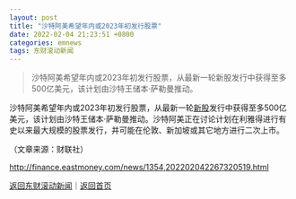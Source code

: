 ```yaml
---
layout: post
title: "沙特阿美希望年内或2023年初发行股票"
date: 2022-02-04 21:23:51 +0800
categories: emnews
tags: 东财滚动新闻
---
```

> 沙特阿美希望年内或2023年初发行股票，从最新一轮新股发行中获得至多500亿美元，该计划由沙特王储本·萨勒曼推动。

<p>沙特阿美希望年内或2023年初发行股票，从最新一轮<span id="Info.3309"><a href="http://data.eastmoney.com/xg/xg/default.html" class="infokey">新股</a></span>发行中获得至多500亿美元，该计划由沙特王储本·萨勒曼推动。沙特阿美正在讨论计划在利雅得进行有史以来最大规模的股票发行，并可能在伦敦、新加坡或其它地方进行二次上市。</p><p class="em_media">（文章来源：财联社）</p>

<http://finance.eastmoney.com/news/1354,202202042267320519.html>

[返回东财滚动新闻](//finews.withounder.com/emnews/)｜[返回首页](//finews.withounder.com/)